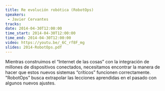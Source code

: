 ```yaml
---
title: Re evolución robótica (RobotOps)
speakers:
 - Javier Cervantes
tracks:
date: 2014-04-30T12:00:00
time_start: 2014-04-30T12:00:00
time_end: 2014-04-30T12:00:00
video: https://youtu.be/_6C_rf8F_mg
slides: 2014-RobotOps.pdf
---
```


Mientras construimos el “Internet de las cosas” con la integración de millones de dispositivos conectados, necesitamos encontrar la manera de hacer que estos nuevos sistemas “críticos” funcionen correctamente. "RobotOps” busca extrapolar las lecciones aprendidas en el pasado con algunos nuevos ajustes.